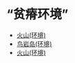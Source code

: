 # “贫瘠环境”  
- [火山(环境)](Env_AcidLake.md)  
- [鸟岩岛(环境)](Env_BirdRock.md)  
- [火山(环境)](Env_Volcano.md)  
